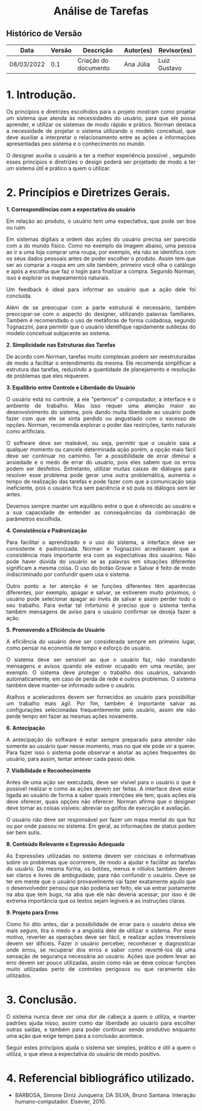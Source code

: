 # <center>Análise de Tarefas
 
## Histórico de Versão
 
| Data       | Versão | Descrição                            | Autor(es)           | Revisor(es)  |
| ---------- | ------ | ------------------------------------ | ------------------- | ------------ |
| 08/03/2022 | 0.1    | Criação do documento                 | Ana Júlia           | Luiz Gustavo |
 
<div align="justify">
 
 
# 1. Introdução.
 
Os princípios e diretrizes escolhidos para o projeto mostram como projetar um sistema que atenda às necessidades do usuário, para que ele possa aprender, e utilizar os sistemas de modo rápido e prático. Norman destaca a necessidade de projetar o sistema utilizando o modelo conceitual, que deve auxiliar a interpretar o relacionamento entre as ações e informações apresentadas peo sistema e o conhecimento no mundo.
 
O designer auxilia o usuário a ter a melhor experiência possível , seguindo esses princípios e diretrizes o design poderá ser projetado de modo a ter um sistema útil e prático a quem o utilizar.
 
# 2. Princípios e Diretrizes Gerais.
 
**1. Correspondências com a expectativa do usuário**
 
Em relação ao produto, o usuário tem uma expectativa, que pode ser boa ou ruim.
 
Em sistemas digitais a ordem das ações do usuário precisa ser parecida com a do mundo físico. Como no exemplo da imagem abaixo, uma pessoa ao ir a uma loja comprar uma roupa, por exemplo, ela não se identifica com os seus dados pessoais antes de poder escolher o produto. Assim tem que ser ao comprar a roupa em um site também, primeiro você olha o catálogo e após a escolha que faz o login para finalizar a compra. Segundo Norman, isso é explorar os mapeamentos naturais.
 
Um feedback é ideal para informar ao usuário que a ação dele foi concluída.
 
Além de se preocupar com a parte estrutural é necessário, também preocupar-se com o aspecto do designer, utilizando palavras familiares. Também é recomendado o uso de metáforas de forma cuidadosa, segundo Tognazzini, para permitir que o usuário identifique rapidamente sutilezas do modelo conceitual subjacente ao sistema.
 
 
**2. Simplicidade nas Estruturas das Tarefas**
 
De acordo com Norman, tarefas muito complexas podem ser reestruturadas de modo a facilitar o entendimento da mesma. Ele recomenda simplificar a estrutura das tarefas, reduzindo a quantidade de planejamento e resolução de problemas que eles requerem.
 
 
**3. Equilíbrio entre Controle e Liberdade do Usuário**
 
O usuário está no controle, a ele "pertence" o computador, a interface e o ambiente de trabalho. Mas isso requer uma atenção maior ao desenvolvimento do sistema, pois dando muita liberdade ao usuário pode fazer com que ele se sinta perdido ou angustiado com o excesso de opções. Norman, recomenda explorar o poder das restrições, tanto naturais como artificiais.
 
O software deve ser maleável, ou seja, permitir que o usuário saia a qualquer momento ou cancele determinada ação porém, a opção mais fácil deve ser continuar no caminho. Ter a possibilidade de errar diminui a ansiedade e o medo de errar do usuário, pois eles sabem que os erros podem ser desfeitos. Entretanto, utilizar muitas caixas de diálogos para resolver esse problema pode gerar uma outra problemática, aumenta o tempo de realização das tarefas e pode fazer com que a comunicação seja ineficiente, pois o usuário fica sem paciência e só pula os diálogos sem ler antes.
 
Devemos sempre manter um equilíbrio entre o que é oferecido ao usuário e a sua capacidade de entender as consequências da combinação de parâmetros escolhida.
 
**4. Consistência e Padronização**
 
Para facilitar o aprendizado e o uso do sistema, a interface deve ser consistente e padronizada. Norman e Tognazzini acreditavam que a consistência mais importante era com as expectativas dos usuários. Não pode haver dúvida do usuário se as palavras em situações diferentes significam a mesma coisa. O uso do botão Gravar e Salvar é feito de modo indiscriminado por confundir quem usa o sistema.
 
Outro ponto a ter atenção é se funções diferentes têm aparências diferentes, por exemplo, apagar e salvar, se estiverem muito próximos, o usuário pode selecionar apagar ao invés de salvar e assim perder todo o seu trabalho. Para evitar tal infortúnio é preciso que o sistema tenha também mensagens de aviso para o usuário confirmar se deseja fazer a ação.
 
 
**5. Promovendo a Eficiência do Usuário**
 
A eficiência do usuário deve ser considerada sempre em primeiro lugar, como pensar na economia de tempo e esforço do usuário.
 
O sistema deve ser sensível ao que o usuário faz, não mandando mensagens e avisos quando ele estiver ocupado em uma reunião, por exemplo. O sistema deve proteger o trabalho dos usuários, salvando automaticamente, em caso de perda de rede e outros problemas. O sistema também deve manter-se informado sobre o usuário.
 
Atalhos e aceleradores devem ser fornecidos ao usuário para possibilitar um trabalho mais ágil. Por fim, também é importante salvar as configurações selecionadas frequentemente pelo usuário, assim ele não perde tempo em fazer as mesmas ações novamente.
 
 
**6. Antecipação**
 
A antecipação do software é estar sempre preparado para atender não somente ao usuário quer nesse momento, mas no que ele pode vir a querer. Para fazer isso o sistema pode observar e anotar as ações frequentes do usuário, para assim, tentar antever cada passo dele.
 
**7. Visibilidade e Reconhecimento**
 
Antes de uma ação ser executada, deve ser visível para o usuário o que é possível realizar e como as ações devem ser feitas. A interface deve estar ligada ao usuário de forma a saber quais intenções ele tem, quais ações ela deve oferecer, quais opções não oferecer. Norman afirma que o designer deve tornar as coisas visíveis: abreviar os golfos de execução e avaliação.
 
O usuário não deve ser responsável por fazer um mapa mental do que fez ou por onde passou no sistema. Em geral, as informações de status podem ser bem sutis.
 
 
**8. Conteúdo Relevante e Expressão Adequada**
 
As Expressões utilizadas no sistema devem ser concisas e informativas sobre os problemas que ocorrerem, de modo a ajudar e facilitar as tarefas do usuário. Da mesma forma, os botões, menus e rótulos também devem ser claros e livres de ambiguidade, para não confundir o usuário. Deve se ter em mente que o usuário provavelmente vai fazer exatamente aquilo que o desenvolvedor pensou que não poderia ser feito, ele vai entrar justamente na aba que tem bugs, na aba que ele não deveria acessar, por isso é de extrema importância que os textos sejam legíveis e as instruções claras.
 
 
**9. Projeto para Erros**
 
Como foi dito antes, dar a possibilidade de errar para o usuário deixa ele mais seguro, tira o medo e a angústia dele de utilizar o sistema. Por esse motivo, reverter as operações deve ser fácil, e realizar ações irreversíveis devem ser difíceis. Fazer o usuário perceber, reconhecer e diagnosticar onde errou, se recuperar dos erros e saber como revertê-los dá uma sensação de segurança necessária ao usuário. Ações que podem levar ao erro devem ser pouco utilizadas, assim como não se deve colocar funções muito utilizadas perto de controles perigosos ou que raramente são utilizados.
 
 
# 3. Conclusão.
 
O sistema nunca deve ser uma dor de cabeça a quem o utiliza, e manter padrões ajuda nisso, assim como dar liberdade ao usuário para escolher outras saídas, e também para poder continuar sendo produtivo enquanto uma ação que exige tempo para a conclusão acontece.
 
Seguir estes princípios ajuda o sistema ser simples, prático e útil a quem o utiliza, o que eleva a expectativa do usuário de modo positivo.
 
# 4. Referencial bibliográfico utilizado.
 
- BARBOSA, Simone Diniz Junqueira; DA SILVA, Bruno Santana. Interação humano-computador. Elsevier, 2010.
